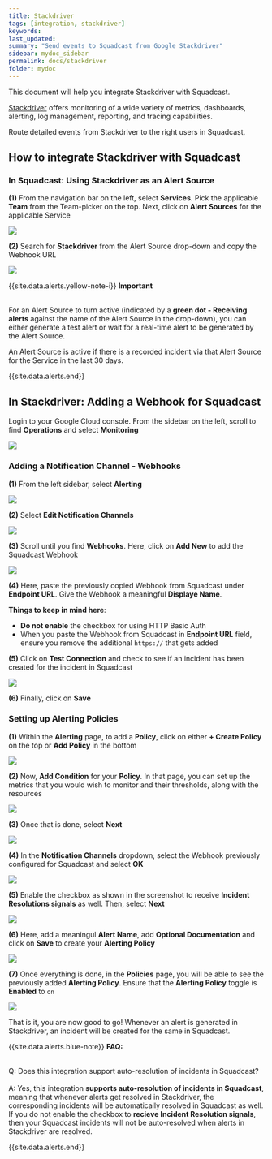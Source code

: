 ```yaml
---
title: Stackdriver
tags: [integration, stackdriver]
keywords: 
last_updated: 
summary: "Send events to Squadcast from Google Stackdriver"
sidebar: mydoc_sidebar
permalink: docs/stackdriver
folder: mydoc
---
```


This document will help you integrate Stackdriver with Squadcast.

[Stackdriver](https://cloud.google.com/monitoring/docs) offers monitoring of a wide variety of metrics, dashboards, alerting, log management, reporting, and tracing capabilities.

Route detailed events from Stackdriver to the right users in Squadcast.

## How to integrate Stackdriver with Squadcast

### In Squadcast: Using Stackdriver as an Alert Source

**(1)** From the navigation bar on the left, select **Services**. Pick the applicable **Team** from the Team-picker on the top. Next, click on **Alert Sources** for the applicable Service

![](../.gitbook/assets/alert\_source\_1.png)

**(2)** Search for **Stackdriver** from the Alert Source drop-down and copy the Webhook URL

![](../.gitbook/assets/stackdriver_0_new.png)

{{site.data.alerts.yellow-note-i}}
<b>Important</b><br/><br/>
<p>For an Alert Source to turn active (indicated by a <b>green dot - Receiving alerts</b> against the name of the Alert Source in the drop-down), you can either generate a test alert or wait for a real-time alert to be generated by the Alert Source.</p>
<p>An Alert Source is active if there is a recorded incident via that Alert Source for the Service in the last 30 days.</p>
{{site.data.alerts.end}}

## In Stackdriver: Adding a Webhook for Squadcast

Login to your Google Cloud console. From the sidebar on the left, scroll to find **Operations** and select **Monitoring**

![](../.gitbook/assets/stackdriver_1_new.png)

### Adding a Notification Channel - Webhooks

**(1)** From the left sidebar, select **Alerting**

![](../.gitbook/assets/stackdriver_2_new.png)

**(2)** Select **Edit Notification Channels**

![](../.gitbook/assets/stackdriver_3_new.png)

**(3)** Scroll until you find **Webhooks**. Here, click on **Add New** to add the Squadcast Webhook

![](../.gitbook/assets/stackdriver_4_new.png)

**(4)** Here, paste the previously copied Webhook from Squadcast under **Endpoint URL**. Give the Webhook a meaningful **Displaye Name**. 

**Things to keep in mind here**: 
- **Do not enable** the checkbox for using HTTP Basic Auth
- When you paste the Webhook from Squadcast in **Endpoint URL** field, ensure you remove the additional `https://` that gets added

**(5)** Click on **Test Connection** and check to see if an incident has been created for the incident in Squadcast 

![](../.gitbook/assets/stackdriver_5_new.png)

**(6)** Finally, click on **Save**

### Setting up Alerting Policies

**(1)** Within the **Alerting** page, to add a **Policy**, click on either **+ Create Policy** on the top or **Add Policy** in the bottom

![](../.gitbook/assets/stackdriver_8_new.png)

**(2)** Now, **Add Condition** for your **Policy**. In that page, you can set up the metrics that you would wish to monitor and their thresholds, along with the resources

![](../.gitbook/assets/stackdriver_9_new.png)

**(3)** Once that is done, select **Next**

![](../.gitbook/assets/stackdriver_10_new.png)

**(4)** In the **Notification Channels** dropdown, select the Webhook previously configured for Squadcast and select **OK**

![](../.gitbook/assets/stackdriver_11_new.png)

**(5)** Enable the checkbox as shown in the screenshot to receive **Incident Resolutions signals** as well. Then, select **Next**

![](../.gitbook/assets/stackdriver_12_new.png)

**(6)** Here, add a meaningul **Alert Name**, add **Optional Documentation** and click on **Save** to create your **Alerting Policy**

![](../.gitbook/assets/stackdriver_13_new.png)

**(7)** Once everything is done, in the **Policies** page, you will be able to see the previously added **Alerting Policy**. Ensure that the **Alerting Policy** toggle is **Enabled** to `on`

![](../.gitbook/assets/stackdriver_14_new.png)

That is it, you are now good to go! Whenever an alert is generated in Stackdriver, an incident will be created for the same in Squadcast.

{{site.data.alerts.blue-note}}
<b>FAQ:</b>
<br/><br/><p>Q: Does this integration support auto-resolution of incidents in Squadcast?<br/><br/>
A: Yes, this integration **supports auto-resolution of incidents in Squadcast**, meaning that whenever alerts get resolved in Stackdriver, the corresponding incidents will be automatically resolved in Squadcast as well. If you do not enable the checkbox to <b>recieve Incident Resolution signals</b>, then your Squadcast incidents will not be auto-resolved when alerts in Stackdriver are resolved.</p>
{{site.data.alerts.end}}